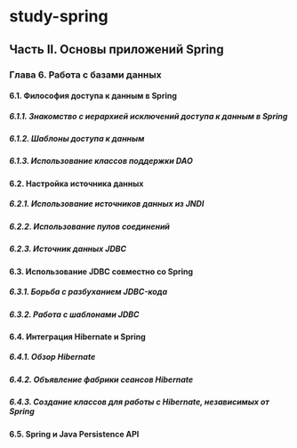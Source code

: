 # study-spring
## Часть II. Основы приложений Spring
### Глава 6. Работа с базами данных
#### 6.1. Философия доступа к данным в Spring
##### 6.1.1. Знакомство с иерархией исключений доступа к данным в Spring
##### 6.1.2. Шаблоны доступа к данным
##### 6.1.3. Использование классов поддержки DAO
#### 6.2. Настройка источника данных
##### 6.2.1. Использование источников данных из JNDI
##### 6.2.2. Использование пулов соединений
##### 6.2.3. Источник данных JDBC
#### 6.3. Использование JDBC совместно со Spring
##### 6.3.1. Борьба с разбуханием JDBC-кода
##### 6.3.2. Работа с шаблонами JDBC
#### 6.4. Интеграция Hibernate и Spring
##### 6.4.1. Обзор Hibernate
##### 6.4.2. Объявление фабрики сеансов Hibernate
##### 6.4.3. Создание классов для работы с Hibernate, независимых от Spring
#### 6.5. Spring и Java Persistence API

